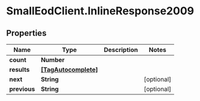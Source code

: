# SmallEodClient.InlineResponse2009

## Properties

Name | Type | Description | Notes
------------ | ------------- | ------------- | -------------
**count** | **Number** |  | 
**results** | [**[TagAutocomplete]**](TagAutocomplete.md) |  | 
**next** | **String** |  | [optional] 
**previous** | **String** |  | [optional] 


